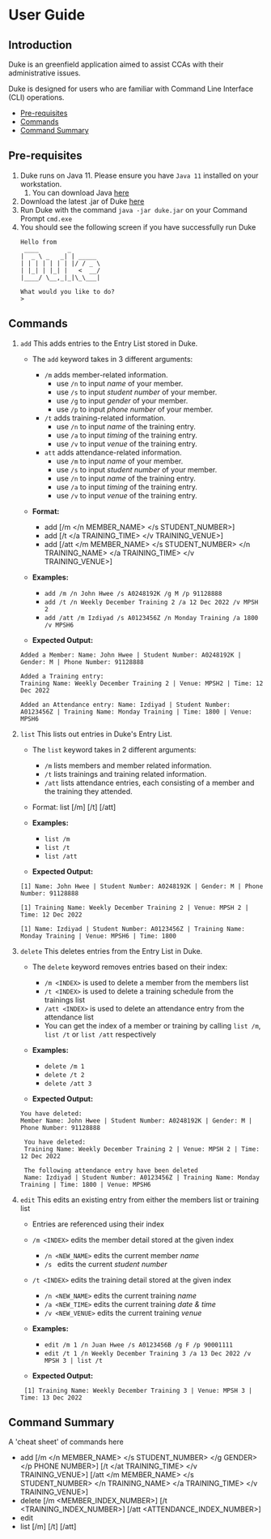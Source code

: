 # User Guide

## Introduction

Duke is an greenfield application aimed to assist CCAs with their administrative issues.

Duke is designed for users who are familiar with Command Line Interface (CLI) operations.

- [Pre-requisites](#Pre-requisites)
- [Commands](#Commands)
- [Command Summary](#Command-Summary)

## Pre-requisites
1. Duke runs on Java 11. Please ensure you have `Java 11` installed on your workstation.
   1. You can download Java [here](https://java.com/en/download/) 
2. Download the latest .jar of Duke [here](https://github.com/AY2122S1-CS2113T-F12-4/tp/releases)
3. Run Duke with the command `java -jar duke.jar` on your Command Prompt `cmd.exe`
4. You should see the following screen if you have successfully run Duke
   ```
   Hello from
    ____        _        
   |  _ \ _   _| | _____ 
   | | | | | | | |/ / _ \
   | |_| | |_| |   <  __/
   |____/ \__,_|_|\_\___|

   What would you like to do?
   >
   ```

## Commands 

1. `add` This adds entries to the Entry List stored in Duke.
    * The `add` keyword takes in 3 different arguments:
      * `/m` adds member-related information.
        * use `/n` to input _name_ of your member. 
        * use `/s` to input _student number_ of your member.
        * use `/g` to input _gender_ of your member.
        * use `/p` to input _phone number_ of your member.
      * `/t` adds training-related information.
        * use `/n` to input _name_ of the training entry.
        * use `/a` to input _timing_ of the training entry.
        * use `/v` to input _venue_ of the training entry.
      * `att` adds attendance-related information.
        * use `/m` to input _name_ of your member.
        * use `/s` to input _student number_ of your member.
        * use `/n` to input _name_ of the training entry.
        * use `/a` to input _timing_ of the training entry.
        * use `/v` to input _venue_ of the training entry.
    * **Format:**
      * add [/m </n MEMBER_NAME> </s STUDENT_NUMBER>]
      * add [/t </a TRAINING_TIME> </v TRAINING_VENUE>]
      * add [/att </m MEMBER_NAME> </s STUDENT_NUMBER> </n TRAINING_NAME> </a TRAINING_TIME> </v TRAINING_VENUE>]
    * **Examples:**
      - `add /m /n John Hwee /s A0248192K /g M /p 91128888`
      - `add /t /n Weekly December Training 2 /a 12 Dec 2022 /v MPSH 2`
      - `add /att /m Izdiyad /s A0123456Z /n Monday Training /a 1800 /v MPSH6`
      
    * **Expected Output:**
   ```
   Added a Member: Name: John Hwee | Student Number: A0248192K | Gender: M | Phone Number: 91128888   
   
   Added a Training entry:
   Training Name: Weekly December Training 2 | Venue: MPSH2 | Time: 12 Dec 2022
   
   Added an Attendance entry: Name: Izdiyad | Student Number: A0123456Z | Training Name: Monday Training | Time: 1800 | Venue: MPSH6
   ```

2. `list` This lists out entries in Duke's Entry List.
   * The `list` keyword takes in 2 different arguments:
      * `/m` lists members and member related information.
      * `/t` lists trainings and training related information.
      * `/att` lists attendance entries, each consisting of a member and the training they attended.
   * Format: list [/m] [/t] [/att]
   * **Examples:**
      - `list /m`
      - `list /t`
      - `list /att`
   
   * **Expected Output:**
   ```
   [1] Name: John Hwee | Student Number: A0248192K | Gender: M | Phone Number: 91128888   
    ```
    ```
   [1] Training Name: Weekly December Training 2 | Venue: MPSH 2 | Time: 12 Dec 2022
    ```
    ```
   [1] Name: Izdiyad | Student Number: A0123456Z | Training Name: Monday Training | Venue: MPSH6 | Time: 1800
    ```

3. `delete` This deletes entries from the Entry List in Duke.
    * The `delete` keyword removes entries based on their index:
      * `/m <INDEX>` is used to delete a member from the members list 
      * `/t <INDEX>` is used to delete a training schedule from the trainings list
      * `/att <INDEX>` is used to delete an attendance entry from the attendance list
      * You can get the index of a member or training by calling `list /m`, `list /t` or `list /att` respectively
    * **Examples:**
      - `delete /m 1`
      - `delete /t 2`
      - `delete /att 3`
    
    * **Expected Output:**
    ```
    You have deleted: 
    Member Name: John Hwee | Student Number: A0248192K | Gender: M | Phone Number: 91128888
   ```
   ```
    You have deleted: 
    Training Name: Weekly December Training 2 | Venue: MPSH 2 | Time: 12 Dec 2022
   ```
   ```
    The following attendance entry have been deleted
    Name: Izdiyad | Student Number: A0123456Z | Training Name: Monday Training | Time: 1800 | Venue: MPSH6
   ```
4. `edit` This edits an existing entry from either the members list or training list
    * Entries are referenced using their index
    * `/m <INDEX>` edits the member detail stored at the given index
      * `/n <NEW_NAME>` edits the current member _name_
      * `/s ` edits the current _student number_
    * `/t <INDEX>` edits the training detail stored at the given index
      * `/n <NEW_NAME>` edits the current training _name_
      * `/a <NEW_TIME>` edits the current training _date & time_
      * `/v <NEW_VENUE>` edits the current training _venue_
      
    * **Examples:**
      - `edit /m 1 /n Juan Hwee /s A0123456B /g F /p 90001111`
      - `edit /t 1 /n Weekly December Training 3 /a 13 Dec 2022 /v MPSH 3 | list /t`
    
    * **Expected Output:**
   ```
    [1] Training Name: Weekly December Training 3 | Venue: MPSH 3 | Time: 13 Dec 2022
   ```


## Command Summary

A 'cheat sheet' of commands here

* add [/m </n MEMBER_NAME> </s STUDENT_NUMBER> </g GENDER> </p PHONE NUMBER>] [/t </at TRAINING_TIME> </v TRAINING_VENUE>] [/att </m MEMBER_NAME> </s STUDENT_NUMBER> </n TRAINING_NAME> </a TRAINING_TIME> </v TRAINING_VENUE>]
* delete [/m <MEMBER_INDEX_NUMBER>] [/t <TRAINING_INDEX_NUMBER>] [/att <ATTENDANCE_INDEX_NUMBER>]
* edit
* list [/m] [/t] [/att]
